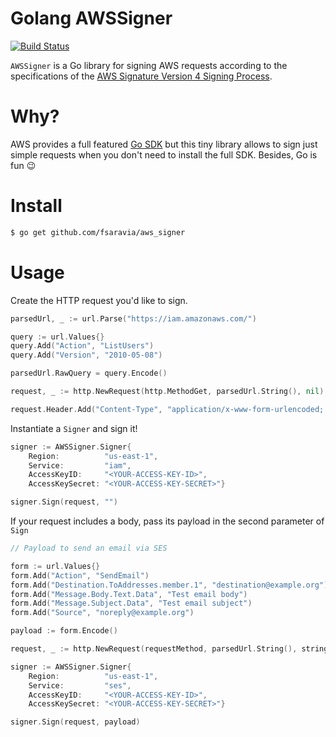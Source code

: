 # Golang AWSSigner

[![Build Status](https://travis-ci.org/fsaravia/aws_signer.svg?branch=master)](https://travis-ci.org/fsaravia/aws_signer)

`AWSSigner` is a Go library for signing AWS requests according to the specifications of the [AWS Signature Version 4 Signing Process](http://docs.aws.amazon.com/general/latest/gr/signing_aws_api_requests.html).

# Why?

AWS provides a full featured [Go SDK](https://github.com/aws/aws-sdk-go) but this tiny library allows to sign just simple requests when you don't need to install the full SDK. Besides, Go is fun :wink:

# Install

```bash
$ go get github.com/fsaravia/aws_signer
```

# Usage

Create the HTTP request you'd like to sign.

```go
parsedUrl, _ := url.Parse("https://iam.amazonaws.com/")

query := url.Values{}
query.Add("Action", "ListUsers")
query.Add("Version", "2010-05-08")

parsedUrl.RawQuery = query.Encode()

request, _ := http.NewRequest(http.MethodGet, parsedUrl.String(), nil)

request.Header.Add("Content-Type", "application/x-www-form-urlencoded; charset=utf-8")
```

Instantiate a `Signer` and sign it!

```go
signer := AWSSigner.Signer{
	Region:          "us-east-1",
	Service:         "iam",
	AccessKeyID:     "<YOUR-ACCESS-KEY-ID>",
	AccessKeySecret: "<YOUR-ACCESS-KEY-SECRET>"}

signer.Sign(request, "")
```

If your request includes a body, pass its payload in the second parameter of `Sign`

```go
// Payload to send an email via SES

form := url.Values{}
form.Add("Action", "SendEmail")
form.Add("Destination.ToAddresses.member.1", "destination@example.org")
form.Add("Message.Body.Text.Data", "Test email body")
form.Add("Message.Subject.Data", "Test email subject")
form.Add("Source", "noreply@example.org")

payload := form.Encode()

request, _ := http.NewRequest(requestMethod, parsedUrl.String(), strings.NewReader(payload))

signer := AWSSigner.Signer{
	Region:          "us-east-1",
	Service:         "ses",
	AccessKeyID:     "<YOUR-ACCESS-KEY-ID>",
	AccessKeySecret: "<YOUR-ACCESS-KEY-SECRET>"}

signer.Sign(request, payload)
```
